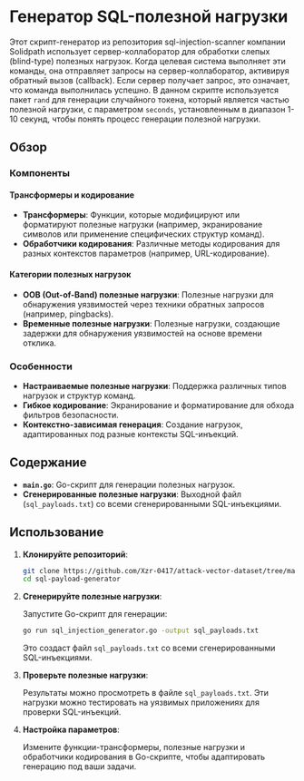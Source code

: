 # Генератор SQL-полезной нагрузки

Этот скрипт-генератор из репозитория sql-injection-scanner компании Solidpath использует сервер-коллаборатор для обработки слепых (blind-type) полезных нагрузок. Когда целевая система выполняет эти команды, она отправляет запросы на сервер-коллаборатор, активируя обратный вызов (callback). Если сервер получает запрос, это означает, что команда выполнилась успешно. В данном скрипте используется пакет `rand` для генерации случайного токена, который является частью полезной нагрузки, с параметром `seconds`, установленным в диапазон 1-10 секунд, чтобы понять процесс генерации полезной нагрузки.

## Обзор

### Компоненты

#### Трансформеры и кодирование

- **Трансформеры**: Функции, которые модифицируют или форматируют полезные нагрузки (например, экранирование символов или применение специфических структур команд).
- **Обработчики кодирования**: Различные методы кодирования для разных контекстов параметров (например, URL-кодирование).

#### Категории полезных нагрузок

- **OOB (Out-of-Band) полезные нагрузки**: Полезные нагрузки для обнаружения уязвимостей через техники обратных запросов (например, pingbacks).
- **Временные полезные нагрузки**: Полезные нагрузки, создающие задержки для обнаружения уязвимостей на основе времени отклика.

### Особенности

- **Настраиваемые полезные нагрузки**: Поддержка различных типов нагрузок и структур команд.
- **Гибкое кодирование**: Экранирование и форматирование для обхода фильтров безопасности.
- **Контекстно-зависимая генерация**: Создание нагрузок, адаптированных под разные контексты SQL-инъекций.

## Содержание

- **`main.go`**: Go-скрипт для генерации полезных нагрузок.
- **Сгенерированные полезные нагрузки**: Выходной файл (`sql_payloads.txt`) со всеми сгенерированными SQL-инъекциями.

## Использование

1. **Клонируйте репозиторий**:

   ```bash
   git clone https://github.com/Xzr-0417/attack-vector-dataset/tree/main/SQL-injection/generator/Solidpoint
   cd sql-payload-generator
   ```

2. **Сгенерируйте полезные нагрузки**:

   Запустите Go-скрипт для генерации:

   ```bash
   go run sql_injection_generator.go -output sql_payloads.txt
   ```

   Это создаст файл `sql_payloads.txt` со всеми сгенерированными SQL-инъекциями.

3. **Проверьте полезные нагрузки**:

   Результаты можно просмотреть в файле `sql_payloads.txt`. Эти нагрузки можно тестировать на уязвимых приложениях для проверки SQL-инъекций.

4. **Настройка параметров**:

   Измените функции-трансформеры, полезные нагрузки и обработчики кодирования в Go-скрипте, чтобы адаптировать генерацию под ваши задачи.
```
